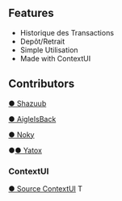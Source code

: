 ## Features
- Historique des Transactions
- Depôt/Retrait
- Simple Utilisation
- Made with ContextUI

## Contributors

 [● Shazuub](https://github.com/Shazuub)

 [● AigleIsBack](https://github.com/AigleIsBack)

 [● Noky](https://github.com/nokyaya)

 ●[● Yatox](https://github.com/Yatox18)

### ContextUI
 [● Source ContextUI](https://github.com/Kalyptus/ContextUI)
T
